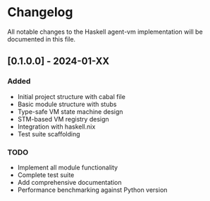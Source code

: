 # Changelog

All notable changes to the Haskell agent-vm implementation will be documented in this file.

## [0.1.0.0] - 2024-01-XX

### Added
- Initial project structure with cabal file
- Basic module structure with stubs
- Type-safe VM state machine design
- STM-based VM registry design
- Integration with haskell.nix
- Test suite scaffolding

### TODO
- Implement all module functionality
- Complete test suite
- Add comprehensive documentation
- Performance benchmarking against Python version
